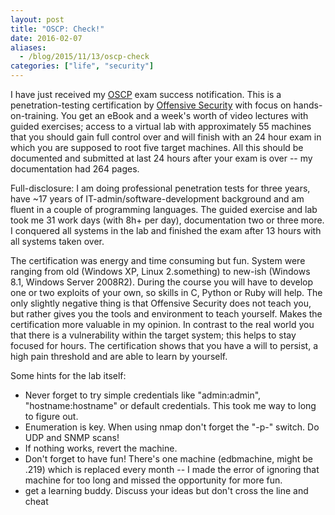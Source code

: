 ```yaml
---
layout: post
title: "OSCP: Check!"
date: 2016-02-07
aliases:
  - /blog/2015/11/13/oscp-check
categories: ["life", "security"]
---
```


I have just received my
[OSCP](https://www.offensive-security.com/information-security-certifications/oscp-offensive-security-certified-professional/)
exam success notification. This is a penetration-testing certification by
[Offensive Security](https://www.offensive-security.com) with focus on
hands-on-training.<!-- more --> You get an eBook and a week's worth of video
lectures with guided exercises; access to a virtual lab with approximately 55
machines that you should gain full control over and will finish with an 24 hour
exam in which you are supposed to root five target machines. All this should be
documented and submitted at last 24 hours after your exam is over -- my
documentation had 264 pages.

Full-disclosure: I am doing professional penetration tests for three years,
have ~17 years of IT-admin/software-development background and am fluent in a
couple of programming languages. The guided exercise and lab took me 31 work
days (with 8h+ per day), documentation two or three more. I conquered all systems in the lab and finished the exam after 13 hours with all systems taken over.

The certification was energy and time consuming but fun. System were ranging
from old (Windows XP, Linux 2.something) to new-ish (Windows 8.1, Windows
Server 2008R2). During the course you will have to develop one or two exploits
of your own, so skills in C, Python or Ruby will help. The only slightly
negative thing is that Offensive Security does not teach you, but rather gives
you the tools and environment to teach yourself. Makes the certification more
valuable in my opinion. In contrast to the real world you that there is a
vulnerability within the target system; this helps to stay focused for hours.
The certification shows that you have a will to persist, a high pain threshold
and are able to learn by yourself.

Some hints for the lab itself:

* Never forget to try simple credentials like "admin:admin",
  "hostname:hostname" or default credentials. This took me way to long to
figure out.
* Enumeration is key. When using nmap don't forget the "-p-" switch. Do
  UDP and SNMP scans!
* If nothing works, revert the machine.
* Don't forget to have fun! There's one
  machine (edbmachine, might be .219) which is replaced every month -- I made
  the error of ignoring that machine for too long and missed the opportunity
for more fun.
* get a learning buddy. Discuss your ideas but don't cross the line and cheat
